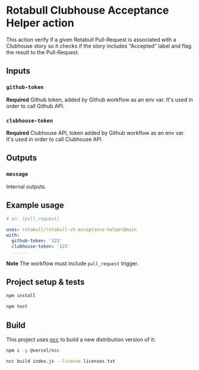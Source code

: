 # Rotabull Clubhouse Acceptance Helper action

This action verify if a given Rotabull Pull-Request is associated with a
Clubhouse story so it checks if the story includes "Accepted" label and
flag the result to the Pull-Request.

## Inputs

### `github-token`

**Required** Github token, added by Github workflow as an env var. It's used
in order to call Github API.

### `clubhouse-token`

**Required** Clubhouse API, token added by Github workflow as an env var. It's used in order to call Clubhouse API.

## Outputs

### `message`

Internal outputs.

## Example usage

```yaml
# on: [pull_request]

uses: rotabull/rotabull-ch-acceptance-helper@main
with:
  github-token: '123'
  clubhouse-token: '123'
  ......
```

**Note** The workflow must include `pull_request` trigger.

## Project setup & tests

```bash
npm install
```

```bash
npm test
```

## Build

This project uses [ncc](https://docs.github.com/en/free-pro-team@latest/actions/creating-actions/creating-a-javascript-action#commit-tag-and-push-your-action-to-github
) to build a new distribution version of it:

```bash
npm i -g @vercel/ncc
```

```bash
ncc build index.js --license licenses.txt
```
